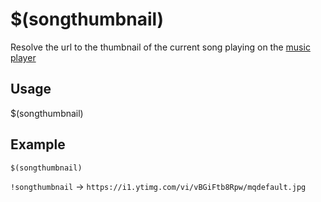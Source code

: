 # $(songthumbnail)
Resolve the url to the thumbnail of the current song playing on the [music player](https://botisimo.com/account/music)

## Usage
$(songthumbnail)

## Example
    $(songthumbnail)

`!songthumbnail` -> `https://i1.ytimg.com/vi/vBGiFtb8Rpw/mqdefault.jpg`
